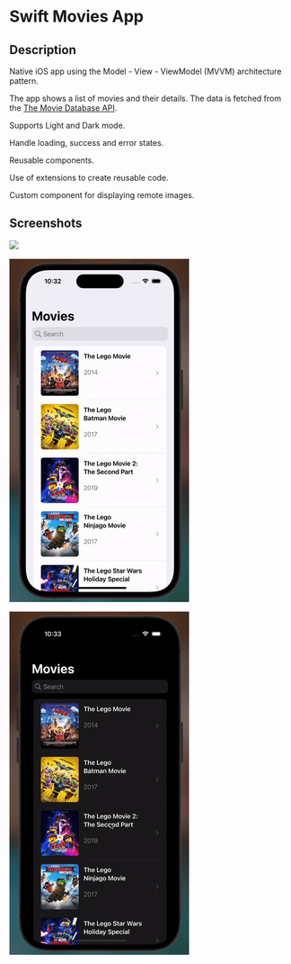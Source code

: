 # Swift Movies App

## Description

Native iOS app using the Model - View - ViewModel (MVVM) architecture pattern.

The app shows a list of movies and their details. The data is fetched from the [The Movie Database API](https://developers.themoviedb.org/3/getting-started/introduction).

Supports Light and Dark mode.

Handle loading, success and error states.

Reusable components.

Use of extensions to create reusable code.

Custom component for displaying remote images.

## Screenshots

![](./images/movies-swift-video-1.gif)

![](./images/movies-swift-video-2.gif)

![](./images/movies-swift-video-3.gif)
